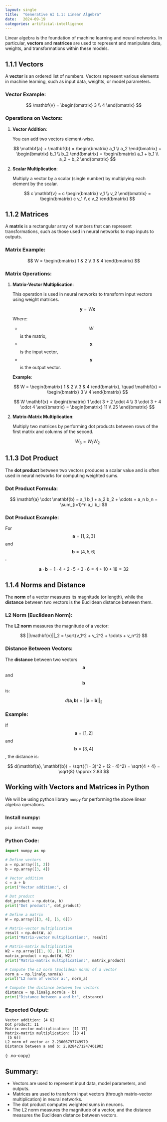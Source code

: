```yaml
---
layout: single
title:  "Generative AI 1.1: Linear Algebra"
date:   2024-09-19
categories: artificial-intelligence
---
```


Linear algebra is the foundation of machine learning and neural networks. In particular, **vectors** and **matrices** are used to represent and manipulate data, weights, and transformations within these models.

## 1.1.1 Vectors

A **vector** is an ordered list of numbers. Vectors represent various elements in machine learning, such as input data, weights, or model parameters.

### Vector Example:

$$
\mathbf{v} = \begin{bmatrix} 3 \\ 4 \end{bmatrix}
$$

### Operations on Vectors:

1. **Vector Addition**:

    You can add two vectors element-wise.
        
    $$
    \mathbf{a} + \mathbf{b} = \begin{bmatrix} a_1 \\ a_2 \end{bmatrix} + \begin{bmatrix} b_1 \\ b_2 \end{bmatrix} = \begin{bmatrix} a_1 + b_1 \\ a_2 + b_2 \end{bmatrix}
    $$

2. **Scalar Multiplication**:

    Multiply a vector by a scalar (single number) by multiplying each element by the scalar.
        
    $$
    c \mathbf{v} = c \begin{bmatrix} v_1 \\ v_2 \end{bmatrix} = \begin{bmatrix} c v_1 \\ c v_2 \end{bmatrix}
    $$

## 1.1.2 Matrices

A **matrix** is a rectangular array of numbers that can represent transformations, such as those used in neural networks to map inputs to outputs.

### Matrix Example:

$$
W = \begin{bmatrix} 1 & 2 \\ 3 & 4 \end{bmatrix}
$$

### Matrix Operations:

1. **Matrix-Vector Multiplication**:
    
    This operation is used in neural networks to transform input vectors using weight matrices.
    
    $$
    \mathbf{y} = W \mathbf{x}
    $$

    Where:
    - $$W$$ is the matrix,
    - $$\mathbf{x}$$ is the input vector,
    - $$\mathbf{y}$$ is the output vector.

    **Example**:
    
    $$
    W = \begin{bmatrix} 1 & 2 \\ 3 & 4 \end{bmatrix}, \quad \mathbf{x} = \begin{bmatrix} 3 \\ 4 \end{bmatrix}
    $$
    
    $$
    W \mathbf{x} = \begin{bmatrix} 1 \cdot 3 + 2 \cdot 4 \\ 3 \cdot 3 + 4 \cdot 4 \end{bmatrix} = \begin{bmatrix} 11 \\ 25 \end{bmatrix}
    $$

2. **Matrix-Matrix Multiplication**:
    
    Multiply two matrices by performing dot products between rows of the first matrix and columns of the second.
    
    $$
    W_3 = W_1 W_2
    $$

## 1.1.3 Dot Product

The **dot product** between two vectors produces a scalar value and is often used in neural networks for computing weighted sums.

### Dot Product Formula:

$$
\mathbf{a} \cdot \mathbf{b} = a_1 b_1 + a_2 b_2 + \cdots + a_n b_n = \sum_{i=1}^n a_i b_i
$$

### Dot Product Example:
For $$\mathbf{a} = [1, 2, 3]$$ and $$\mathbf{b} = [4, 5, 6]$$:

$$
\mathbf{a} \cdot \mathbf{b} = 1 \cdot 4 + 2 \cdot 5 + 3 \cdot 6 = 4 + 10 + 18 = 32
$$

## 1.1.4 Norms and Distance

The **norm** of a vector measures its magnitude (or length), while the **distance** between two vectors is the Euclidean distance between them.

### L2 Norm (Euclidean Norm):
The **L2 norm** measures the magnitude of a vector:

$$
||\mathbf{v}||_2 = \sqrt{v_1^2 + v_2^2 + \cdots + v_n^2}
$$

### Distance Between Vectors:
The **distance** between two vectors $$\mathbf{a}$$ and $$\mathbf{b}$$ is:

$$
d(\mathbf{a}, \mathbf{b}) = ||\mathbf{a} - \mathbf{b}||_2
$$

### Example:
If $$\mathbf{a} = [1, 2]$$ and $$\mathbf{b} = [3, 4]$$, the distance is:

$$
d(\mathbf{a}, \mathbf{b}) = \sqrt{(1 - 3)^2 + (2 - 4)^2} = \sqrt{4 + 4} = \sqrt{8} \approx 2.83
$$

## Working with Vectors and Matrices in Python

We will be using python library `numpy` for performing the above linear algebra operations.

### Install numpy:
```bash
pip install numpy
```

### Python Code:
```python
import numpy as np

# Define vectors
a = np.array([1, 2])
b = np.array([3, 4])

# Vector addition
c = a + b
print("Vector addition:", c)

# Dot product
dot_product = np.dot(a, b)
print("Dot product:", dot_product)

# Define a matrix
W = np.array([[3, 4], [5, 6]])

# Matrix-vector multiplication
result = np.dot(W, a)
print("Matrix-vector multiplication:", result)

# Matrix-matrix multiplication
W2 = np.array([[1, 0], [0, 1]])
matrix_product = np.dot(W, W2)
print("Matrix-matrix multiplication:", matrix_product)

# Compute the L2 norm (Euclidean norm) of a vector
norm_a = np.linalg.norm(a)
print("L2 norm of vector a:", norm_a)

# Compute the distance between two vectors
distance = np.linalg.norm(a - b)
print("Distance between a and b:", distance)
```

### Expected Output:
```
Vector addition: [4 6]
Dot product: 11
Matrix-vector multiplication: [11 17]
Matrix-matrix multiplication: [[3 4]
 [5 6]]
L2 norm of vector a: 2.23606797749979
Distance between a and b: 2.8284271247461903
```
{: .no-copy}

## Summary:
- Vectors are used to represent input data, model parameters, and outputs.
- Matrices are used to transform input vectors (through matrix-vector multiplication) in neural networks.
- The dot product computes weighted sums in neurons.
- The L2 norm measures the magnitude of a vector, and the distance measures the Euclidean distance between vectors.